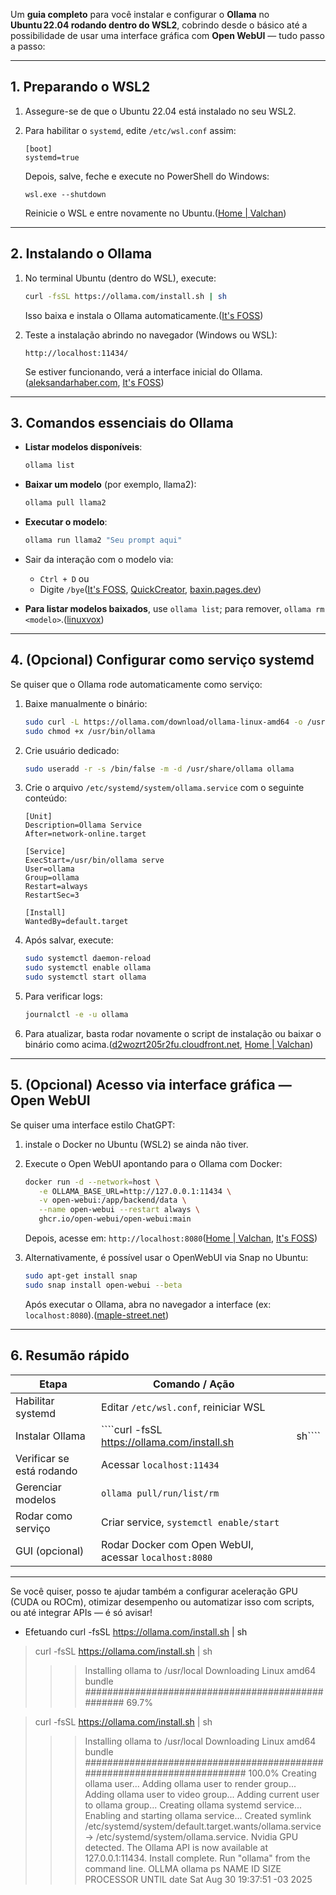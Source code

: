Um **guia completo** para você instalar e configurar o **Ollama** no **Ubuntu 22.04 rodando dentro do WSL2**, cobrindo desde o básico até a possibilidade de usar uma interface gráfica com **Open WebUI** — tudo passo a passo:

---

## 1. Preparando o WSL2

1. Assegure-se de que o Ubuntu 22.04 está instalado no seu WSL2.
2. Para habilitar o `systemd`, edite `/etc/wsl.conf` assim:

   ```
   [boot]
   systemd=true
   ```

   Depois, salve, feche e execute no PowerShell do Windows:

   ```
   wsl.exe --shutdown
   ```

   Reinicie o WSL e entre novamente no Ubuntu.([Home | Valchan][1])

---

## 2. Instalando o Ollama

1. No terminal Ubuntu (dentro do WSL), execute:

   ```bash
   curl -fsSL https://ollama.com/install.sh | sh
   ```

   Isso baixa e instala o Ollama automaticamente.([It's FOSS][2])

2. Teste a instalação abrindo no navegador (Windows ou WSL):

   ```
   http://localhost:11434/
   ```

   Se estiver funcionando, verá a interface inicial do Ollama.([aleksandarhaber.com][3], [It's FOSS][2])

---

## 3. Comandos essenciais do Ollama

* **Listar modelos disponíveis**:

  ```bash
  ollama list
  ```

* **Baixar um modelo** (por exemplo, llama2):

  ```bash
  ollama pull llama2
  ```

* **Executar o modelo**:

  ```bash
  ollama run llama2 "Seu prompt aqui"
  ```

* Sair da interação com o modelo via:

  * `Ctrl + D` ou
  * Digite `/bye`([It's FOSS][2], [QuickCreator][4], [baxin.pages.dev][5])

* **Para listar modelos baixados**, use `ollama list`; para remover, `ollama rm <modelo>`.([linuxvox][6])

---

## 4. (Opcional) Configurar como serviço systemd

Se quiser que o Ollama rode automaticamente como serviço:

1. Baixe manualmente o binário:

   ```bash
   sudo curl -L https://ollama.com/download/ollama-linux-amd64 -o /usr/bin/ollama
   sudo chmod +x /usr/bin/ollama
   ```

2. Crie usuário dedicado:

   ```bash
   sudo useradd -r -s /bin/false -m -d /usr/share/ollama ollama
   ```

3. Crie o arquivo `/etc/systemd/system/ollama.service` com o seguinte conteúdo:

   ```
   [Unit]
   Description=Ollama Service
   After=network-online.target

   [Service]
   ExecStart=/usr/bin/ollama serve
   User=ollama
   Group=ollama
   Restart=always
   RestartSec=3

   [Install]
   WantedBy=default.target
   ```

4. Após salvar, execute:

   ```bash
   sudo systemctl daemon-reload
   sudo systemctl enable ollama
   sudo systemctl start ollama
   ```

5. Para verificar logs:

   ```bash
   journalctl -e -u ollama
   ```

6. Para atualizar, basta rodar novamente o script de instalação ou baixar o binário como acima.([d2wozrt205r2fu.cloudfront.net][7], [Home | Valchan][1])

---

## 5. (Opcional) Acesso via interface gráfica — Open WebUI

Se quiser uma interface estilo ChatGPT:

1. instale o Docker no Ubuntu (WSL2) se ainda não tiver.

2. Execute o Open WebUI apontando para o Ollama com Docker:

   ```bash
   docker run -d --network=host \
      -e OLLAMA_BASE_URL=http://127.0.0.1:11434 \
      -v open-webui:/app/backend/data \
      --name open-webui --restart always \
      ghcr.io/open-webui/open-webui:main
   ```

   Depois, acesse em: `http://localhost:8080`([Home | Valchan][1], [It's FOSS][2])

3. Alternativamente, é possível usar o OpenWebUI via Snap no Ubuntu:

   ```bash
   sudo apt-get install snap
   sudo snap install open-webui --beta
   ```

   Após executar o Ollama, abra no navegador a interface (ex: `localhost:8080`).([maple-street.net][8])

---

## 6. Resumão rápido

| Etapa                     | Comando / Ação                                        |      |
| ------------------------- | ----------------------------------------------------- | ---- |
| Habilitar systemd         | Editar `/etc/wsl.conf`, reiniciar WSL                 |      |
| Instalar Ollama           | ````curl -fsSL https://ollama.com/install.sh | sh```` |      |
| Verificar se está rodando | Acessar `localhost:11434`                             |      |
| Gerenciar modelos         | `ollama pull/run/list/rm`                             |      |
| Rodar como serviço        | Criar service, `systemctl enable/start`               |      |
| GUI (opcional)            | Rodar Docker com Open WebUI, acessar `localhost:8080` |      |

---

Se você quiser, posso te ajudar também a configurar aceleração GPU (CUDA ou ROCm), otimizar desempenho ou automatizar isso com scripts, ou até integrar APIs — é só avisar!

[1]: https://valchan.com.br/wsl2-ollama-deepseek-openwebui/?utm_source=chatgpt.com "WSL2 + Ollama + DeepSeek + Open WebUI | Valchan"
[2]: https://itsfoss.com/ollama-setup-linux/?utm_source=chatgpt.com "Running AI Locally Using Ollama on Ubuntu Linux - It's FOSS"
[3]: https://aleksandarhaber.com/correctly-install-and-run-large-language-models-and-ollama-by-using-windows-subsystem-for-linux/?utm_source=chatgpt.com "Correctly Install and Run Large Language Models and Ollama by Using ..."
[4]: https://quickcreator.io/quthor_blog/setting-up-ollama-windows-wsl-step-by-step-guide/?utm_source=chatgpt.com "Install Ollama Python Chatbot: Step By Step Guide - QuickCreator"
[5]: https://baxin.pages.dev/ollama-llm-install-wsl/?utm_source=chatgpt.com "Guide to Installing and Running Ollama LLM with GPU on WSL"
[6]: https://linuxvox.com/blog/install-ollama-ubuntu/?utm_source=chatgpt.com "Installing Ollama on Ubuntu: A Comprehensive Guide"
[7]: https://d2wozrt205r2fu.cloudfront.net/p/ollama-knowledge-ubuntu-22-04-setup-cat-ai?utm_source=chatgpt.com "Ollama Ubuntu 22.04 Setup Guide | Restackio"
[8]: https://maple-street.net/host-your-own-local-ai-server-ollama-open-ui-ubuntu-22-04/?utm_source=chatgpt.com "Host your own Local AI Server | ollama | open-ui [snap] | Ubuntu 22.04"








- Efetuando
curl -fsSL https://ollama.com/install.sh | sh


> curl -fsSL https://ollama.com/install.sh | sh
>>> Installing ollama to /usr/local
>>> Downloading Linux amd64 bundle
##################################################                        69.7%



> curl -fsSL https://ollama.com/install.sh | sh
>>> Installing ollama to /usr/local
>>> Downloading Linux amd64 bundle
######################################################################## 100.0%
>>> Creating ollama user...
>>> Adding ollama user to render group...
>>> Adding ollama user to video group...
>>> Adding current user to ollama group...
>>> Creating ollama systemd service...
>>> Enabling and starting ollama service...
Created symlink /etc/systemd/system/default.target.wants/ollama.service → /etc/systemd/system/ollama.service.
>>> Nvidia GPU detected.
>>> The Ollama API is now available at 127.0.0.1:11434.
>>> Install complete. Run "ollama" from the command line.
> OLLMA
> ollama ps
NAME    ID    SIZE    PROCESSOR    UNTIL
> date
Sat Aug 30 19:37:51 -03 2025